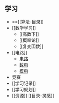 ## 学习
- ==[[算法-目录]]
- [[数学学习]]
	- [[高数下]]
	- [[概率论]]
	- [[复变函数]]
- [[电路]]
	- [电路](https://www.bilibili.com/video/BV1QZ4y1z79i/)
	- [数电](https://www.bilibili.com/video/BV1ZV411E7W5/)
	- [模电](https://www.bilibili.com/video/BV1GB4y1P79U/)
- 竞赛
- [[学习记录]]
- [[学习规划]]
- [[资源]]
[[目录-灵感]]
